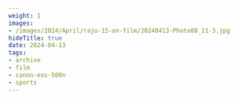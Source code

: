 ```yaml
---
weight: 1
images:
- /images/2024/April/raju-15-on-film/20240413-Photo08_11-3.jpg
hideTitle: true
date: 2024-04-13
tags:
- archive
- film
- canon-eos-500n
- sports
---
```

